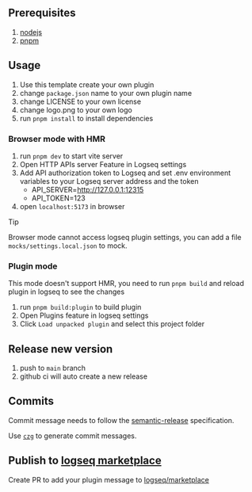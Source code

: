 ## Prerequisites
1. [nodejs](https://nodejs.org/)
2. [pnpm](https://pnpm.io/)

## Usage
1. Use this template create your own plugin
2. change `package.json` name to your own plugin name
3. change LICENSE to your own license
4. change logo.png to your own logo
5. run `pnpm install` to install dependencies

### Browser mode with HMR

1. run `pnpm dev` to start vite server
2. Open HTTP APIs server Feature in Logseq settings
3. Add API authorization token to Logseq and set .env environment variables to your Logseq server address and the token
    * API_SERVER=http://127.0.0.1:12315
    * API_TOKEN=123
4. open `localhost:5173` in browser

> [!TIP]
> Browser mode cannot access logseq plugin settings, you can add a file `mocks/settings.local.json` to mock.


### Plugin mode
This mode doesn't support HMR, you need to run `pnpm build` and reload plugin in logseq to see the changes
1. run `pnpm build:plugin` to build plugin
2. Open Plugins feature in logseq settings
3. Click `Load unpacked plugin` and select this project folder

## Release new version
1. push to `main` branch
2. github ci will auto create a new release

## Commits

Commit message needs to follow the [semantic-release](https://github.com/semantic-release/semantic-release) specification.

Use [`czg`](https://cz-git.qbb.sh/cli/) to generate commit messages.

## Publish to [logseq marketplace](https://github.com/logseq/marketplace)

Create PR to add your plugin message to [logseq/marketplace](https://github.com/logseq/marketplace)